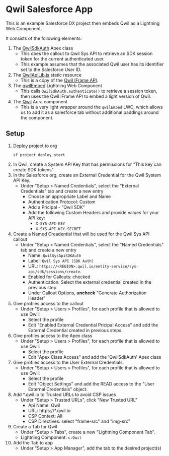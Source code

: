 # Qwil Salesforce App

This is an example Salesforce DX project then embeds Qwil as a Lightning Web Component.

It consists of the following elements:
1. The [QwilSdkAuth](force-app/main/default/classes/QwilSdkAuth.cls) Apex class
    * This does the callout to Qwil Sys API to retrieve an SDK session token for the current authenticated user.
    * This example assumes that the associated Qwil user has its identifier set to the Salesforce User ID.
2. The [QwilApiLib.js](force-app/main/default/staticresources/QwilApiLib.js) static resource
    * This is a copy of the [Qwil IFrame API](https://github.com/qwilio/qwil-iframe-api).
3. The [qwilEmbed](force-app/main/default/lwc/qwilEmbed/) Lightning Web Component
    * This calls `QwilSdkAuth.authenticate()` to retrieve a session token, then uses the Qwil IFrame API to embed a light version of Qwil.
4. The [Qwil](force-app/main/default/aura/Qwil/Qwil.cmp) Aura component
    * This is a very light wrapper around the `qwilEmbed` LWC, which allows us to add it as a salesforce tab without additional paddings around the component.

## Setup 
1. Deploy project to org 
    ```
    sf project deploy start
    ```
2. In Qwil, create a System API Key that has permissions for "This key can create SDK tokens".
3. In the Salesforce org, create an External Credential for the Qwil System API Key.
   * Under "Setup > Named Credentials", select the "External Credentials" tab and create a new entry
       * Choose an appropriate Label and Name
       * Authentication Protocol: Custom
       * Add a Pricipal - "Qwil SDK"
       * Add the following Custom Headers and provide values for your API key:
          * `X-SYS-API-KEY`
          * `X-SYS-API-KEY-SECRET`
4. Create a Named Creadential that will be used for the Qwil Sys API callout
   * Under "Setup > Named Credentials", select the "Named Credentials" tab and create a new entry
       * Name: `QwilSysApiSDKAuth`
       * Label: `Qwil Sys API (SDK Auth)`
       * URL: `https://<REGION>.qwil.io/entity-service/sys-api/sdk/sessions/create`.
       * Enabled for Callouts: checked
       * Authentication: Select the external credential created in the previous step
       * Under Callout Options, **uncheck** "Generate Authorization Header"
5. Give profiles access to the callout
   * Under "Setup > Users > Profiles", for each profile that is allowed to use Qwil:
       * Select the profile
       * Edit "Enabled External Credential Pricipal Access" and add the External Credential created in previous steps
6. Give profiles access to the Apex class
   * Under "Setup > Users > Profiles", for each profile that is allowed to use Qwil:
       * Select the profile
       * Edit "Apex Class Access" and add the 'QwilSdkAuth' Apex class
7. Give profiles access to the User External Credentials
   * Under "Setup > Users > Profiles", for each profile that is allowed to use Qwil:
       * Select the profile
       * Edit "Object Settings" and add the READ access to the "User External Credentials" object.
8. Add *.qwil.io to Trusted URLs to avoid CSP issues
   * Under "Setup > Trusted URLs", click "New Trusted URL"
       * Api Name: Qwil
       * URL: https://*.qwil.io
       * CSP Context: All
       * CSP Directives: select "frame-src" and "img-src"
9. Create a Tab for Qwil
   * Under "Setup > Tabs", create a new "Lightning Component Tab".
   * Lightning Component: `c:Qwil`
10. Add the Tab to app
    * Under "Setup > App Manager", add the tab to the desired project(s)

